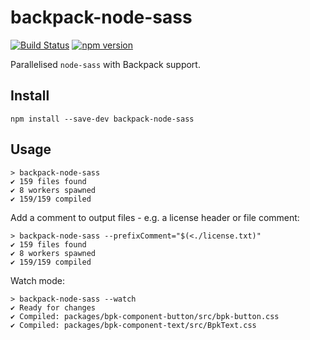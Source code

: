 # backpack-node-sass

[![Build Status](https://github.com/Skyscanner/backpack-node-sass/workflows/CI/badge.svg?branch=main)](https://github.com/Skyscanner/backpack-node-sass/actions?query=workflow%3ACI)
[![npm version](https://img.shields.io/npm/v/backpack-node-sass.svg)](https://www.npmjs.com/package/backpack-node-sass)


Parallelised `node-sass` with Backpack support.

## Install

```
npm install --save-dev backpack-node-sass
```

## Usage

```
> backpack-node-sass
✔ 159 files found
✔ 8 workers spawned
✔ 159/159 compiled
```

Add a comment to output files - e.g. a license header or file comment:

```
> backpack-node-sass --prefixComment="$(<./license.txt)"
✔ 159 files found
✔ 8 workers spawned
✔ 159/159 compiled
```

Watch mode:

```
> backpack-node-sass --watch
✔ Ready for changes
✔ Compiled: packages/bpk-component-button/src/bpk-button.css
✔ Compiled: packages/bpk-component-text/src/BpkText.css
```
